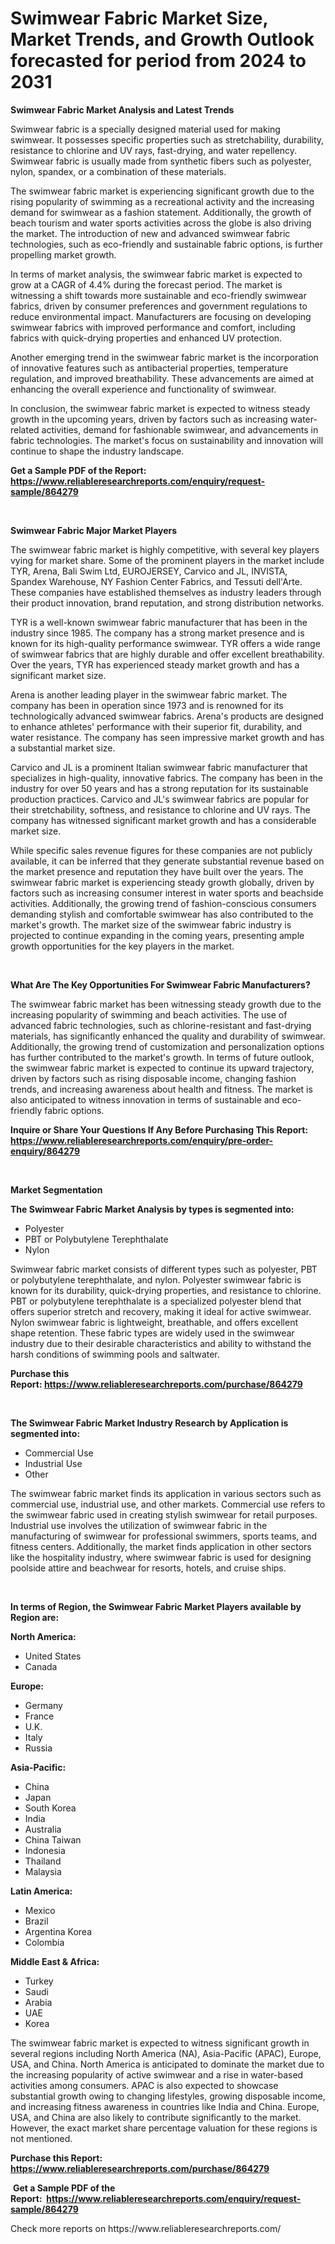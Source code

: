 <p><h1>Swimwear Fabric Market Size, Market Trends, and Growth Outlook forecasted for period from 2024 to 2031</h1></p><p><strong>Swimwear Fabric Market Analysis and Latest Trends</strong></p>
<p><p>Swimwear fabric is a specially designed material used for making swimwear. It possesses specific properties such as stretchability, durability, resistance to chlorine and UV rays, fast-drying, and water repellency. Swimwear fabric is usually made from synthetic fibers such as polyester, nylon, spandex, or a combination of these materials.</p><p>The swimwear fabric market is experiencing significant growth due to the rising popularity of swimming as a recreational activity and the increasing demand for swimwear as a fashion statement. Additionally, the growth of beach tourism and water sports activities across the globe is also driving the market. The introduction of new and advanced swimwear fabric technologies, such as eco-friendly and sustainable fabric options, is further propelling market growth.</p><p>In terms of market analysis, the swimwear fabric market is expected to grow at a CAGR of 4.4% during the forecast period. The market is witnessing a shift towards more sustainable and eco-friendly swimwear fabrics, driven by consumer preferences and government regulations to reduce environmental impact. Manufacturers are focusing on developing swimwear fabrics with improved performance and comfort, including fabrics with quick-drying properties and enhanced UV protection.</p><p>Another emerging trend in the swimwear fabric market is the incorporation of innovative features such as antibacterial properties, temperature regulation, and improved breathability. These advancements are aimed at enhancing the overall experience and functionality of swimwear.</p><p>In conclusion, the swimwear fabric market is expected to witness steady growth in the upcoming years, driven by factors such as increasing water-related activities, demand for fashionable swimwear, and advancements in fabric technologies. The market's focus on sustainability and innovation will continue to shape the industry landscape.</p></p>
<p><strong>Get a Sample PDF of the Report:&nbsp; <a href="https://www.reliableresearchreports.com/enquiry/request-sample/864279">https://www.reliableresearchreports.com/enquiry/request-sample/864279</a></strong></p>
<p>&nbsp;</p>
<p><strong>Swimwear Fabric Major Market Players</strong></p>
<p><p>The swimwear fabric market is highly competitive, with several key players vying for market share. Some of the prominent players in the market include TYR, Arena, Bali Swim Ltd, EUROJERSEY, Carvico and JL, INVISTA, Spandex Warehouse, NY Fashion Center Fabrics, and Tessuti dell'Arte. These companies have established themselves as industry leaders through their product innovation, brand reputation, and strong distribution networks.</p><p>TYR is a well-known swimwear fabric manufacturer that has been in the industry since 1985. The company has a strong market presence and is known for its high-quality performance swimwear. TYR offers a wide range of swimwear fabrics that are highly durable and offer excellent breathability. Over the years, TYR has experienced steady market growth and has a significant market size.</p><p>Arena is another leading player in the swimwear fabric market. The company has been in operation since 1973 and is renowned for its technologically advanced swimwear fabrics. Arena's products are designed to enhance athletes' performance with their superior fit, durability, and water resistance. The company has seen impressive market growth and has a substantial market size.</p><p>Carvico and JL is a prominent Italian swimwear fabric manufacturer that specializes in high-quality, innovative fabrics. The company has been in the industry for over 50 years and has a strong reputation for its sustainable production practices. Carvico and JL's swimwear fabrics are popular for their stretchability, softness, and resistance to chlorine and UV rays. The company has witnessed significant market growth and has a considerable market size.</p><p>While specific sales revenue figures for these companies are not publicly available, it can be inferred that they generate substantial revenue based on the market presence and reputation they have built over the years. The swimwear fabric market is experiencing steady growth globally, driven by factors such as increasing consumer interest in water sports and beachside activities. Additionally, the growing trend of fashion-conscious consumers demanding stylish and comfortable swimwear has also contributed to the market's growth. The market size of the swimwear fabric industry is projected to continue expanding in the coming years, presenting ample growth opportunities for the key players in the market.</p></p>
<p>&nbsp;</p>
<p><strong>What Are The Key Opportunities For Swimwear Fabric Manufacturers?</strong></p>
<p><p>The swimwear fabric market has been witnessing steady growth due to the increasing popularity of swimming and beach activities. The use of advanced fabric technologies, such as chlorine-resistant and fast-drying materials, has significantly enhanced the quality and durability of swimwear. Additionally, the growing trend of customization and personalization options has further contributed to the market's growth. In terms of future outlook, the swimwear fabric market is expected to continue its upward trajectory, driven by factors such as rising disposable income, changing fashion trends, and increasing awareness about health and fitness. The market is also anticipated to witness innovation in terms of sustainable and eco-friendly fabric options.</p></p>
<p><strong>Inquire or Share Your Questions If Any Before Purchasing This Report: <a href="https://www.reliableresearchreports.com/enquiry/pre-order-enquiry/864279">https://www.reliableresearchreports.com/enquiry/pre-order-enquiry/864279</a></strong></p>
<p>&nbsp;</p>
<p><strong>Market Segmentation</strong></p>
<p><strong>The Swimwear Fabric Market Analysis by types is segmented into:</strong></p>
<p><ul><li>Polyester</li><li>PBT or Polybutylene Terephthalate</li><li>Nylon</li></ul></p>
<p><p>Swimwear fabric market consists of different types such as polyester, PBT or polybutylene terephthalate, and nylon. Polyester swimwear fabric is known for its durability, quick-drying properties, and resistance to chlorine. PBT or polybutylene terephthalate is a specialized polyester blend that offers superior stretch and recovery, making it ideal for active swimwear. Nylon swimwear fabric is lightweight, breathable, and offers excellent shape retention. These fabric types are widely used in the swimwear industry due to their desirable characteristics and ability to withstand the harsh conditions of swimming pools and saltwater.</p></p>
<p><strong>Purchase this Report:&nbsp;<a href="https://www.reliableresearchreports.com/purchase/864279">https://www.reliableresearchreports.com/purchase/864279</a></strong></p>
<p>&nbsp;</p>
<p><strong>The Swimwear Fabric Market Industry Research by Application is segmented into:</strong></p>
<p><ul><li>Commercial Use</li><li>Industrial Use</li><li>Other</li></ul></p>
<p><p>The swimwear fabric market finds its application in various sectors such as commercial use, industrial use, and other markets. Commercial use refers to the swimwear fabric used in creating stylish swimwear for retail purposes. Industrial use involves the utilization of swimwear fabric in the manufacturing of swimwear for professional swimmers, sports teams, and fitness centers. Additionally, the market finds application in other sectors like the hospitality industry, where swimwear fabric is used for designing poolside attire and beachwear for resorts, hotels, and cruise ships.</p></p>
<p>&nbsp;</p>
<p><strong>In terms of Region, the Swimwear Fabric Market Players available by Region are:</strong></p>
<p>
    <p> <strong> North America: </strong>
        <ul>
            <li>United States</li>
            <li>Canada</li>
        </ul>
        </p> 
    <p> <strong> Europe: </strong>
        <ul>
            <li>Germany</li>
            <li>France</li>
            <li>U.K.</li>
            <li>Italy</li>
            <li>Russia</li>
        </ul>
        </p> 
    <p> <strong> Asia-Pacific: </strong>
        <ul>
            <li>China</li>
            <li>Japan</li>
            <li>South Korea</li>
            <li>India</li>
            <li>Australia</li>
            <li>China Taiwan</li>
            <li>Indonesia</li>
            <li>Thailand</li>
            <li>Malaysia</li>
        </ul>
        </p> 
    <p> <strong> Latin America: </strong>
        <ul>
            <li>Mexico</li>
            <li>Brazil</li>
            <li>Argentina Korea</li>
            <li>Colombia</li>
        </ul>
        </p> 
    <p> <strong> Middle East & Africa: </strong>
        <ul>
            <li>Turkey</li>
            <li>Saudi</li>
            <li>Arabia</li>
            <li>UAE</li>
            <li>Korea</li>
        </ul>
    </p>
    </p>
<p><p>The swimwear fabric market is expected to witness significant growth in several regions including North America (NA), Asia-Pacific (APAC), Europe, USA, and China. North America is anticipated to dominate the market due to the increasing popularity of active swimwear and a rise in water-based activities among consumers. APAC is also expected to showcase substantial growth owing to changing lifestyles, growing disposable income, and increasing fitness awareness in countries like India and China. Europe, USA, and China are also likely to contribute significantly to the market. However, the exact market share percentage valuation for these regions is not mentioned.</p></p>
<p><strong>Purchase this Report: <a href="https://www.reliableresearchreports.com/purchase/864279">https://www.reliableresearchreports.com/purchase/864279</a></strong></p>
<p>&nbsp;<strong>Get a Sample PDF of the Report:&nbsp;&nbsp;<a href="https://www.reliableresearchreports.com/enquiry/request-sample/864279">https://www.reliableresearchreports.com/enquiry/request-sample/864279</a></strong></p>
<p><strong></strong></p>
<p>Check more reports on https://www.reliableresearchreports.com/</p>